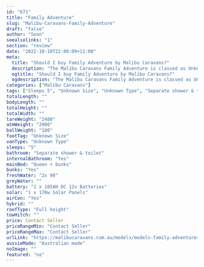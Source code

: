 ```yaml
---
id: "671"
title: "Family Adventure"
slug: "Malibu-Caravans-Family-Adventure"
draft: "false"
author: "Sean"
seealsolinks: "1"
section: "review"
date: "2022-10-10T22:00:09+11:00"
meta:
  title: "Should I buy Family Adventure by Malibu Caravans?"
  description: "The Malibu Caravans Family Adventure is classed as Unknown Type, and sleeps 5 people. It is Australian made and comes in at Unknown Size. It generally has Separate shower & toilet."
  ogtitle: "Should I buy Family Adventure by Malibu Caravans?"
  ogdescription: "The Malibu Caravans Family Adventure is classed as Unknown Type, and sleeps 5 people. It is Australian made and comes in at Unknown Size. It generally has Separate shower & toilet."
categories: ["Malibu Caravans"]
tags: ["Sleeps 5", "Unknown Size", "Unknown Type", "Separate shower & toilet", "Full height", "Price Unknown", "Australian made"]
totalLength: ""
bodyLength: ""
totalHeight: ""
totalWidth: ""
tareWeight: "2480"
atmWeight: "2900"
ballWeight: "180"
footTag: "Unknown Size"
vanType: "Unknown Type"
sleeps: "5"
bathroom: "Separate shower & toilet"
internalBathroom: "Yes"
mainBed: "Queen + bunks"
bunks: "Yes"
freshWater: "2x 90"
greyWater: ""
battery: "1 x 105AH DC 12v Batteries"
solar: "1 x 170w Solar Panels"
airCon: "Yes"
hybrid: ""
roofType: "Full height"
towHitch: ""
price: Contact Seller
priceRangeMin: "Contact Seller"
priceRangeMax: "Contact Seller"
urlLink: "https://malibucaravans.com.au/models/models-family-adventurer/"
aussieMade: "Australian made"
noImage: ""
featured: "no"
---
```

